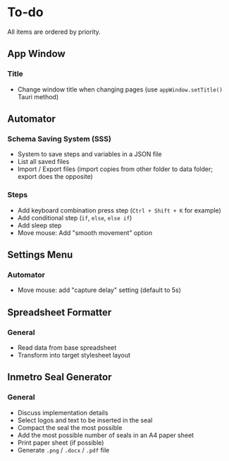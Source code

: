 # To-do

All items are ordered by priority.

## App Window

### Title

- Change window title when changing pages (use `appWindow.setTitle()` Tauri method)

## Automator

### Schema Saving System (SSS)

- System to save steps and variables in a JSON file
- List all saved files
- Import / Export files (import copies from other folder to data folder; export does the opposite)

### Steps

- Add keyboard combination press step (`Ctrl + Shift + K` for example)
- Add conditional step (`if`, `else`, `else if`)
- Add sleep step
- Move mouse: Add "smooth movement" option

## Settings Menu

### Automator

- Move mouse: add "capture delay" setting (default to 5s)

## Spreadsheet Formatter

### General

- Read data from base spreadsheet
- Transform into target stylesheet layout

## Inmetro Seal Generator

### General

- Discuss implementation details
- Select logos and text to be inserted in the seal
- Compact the seal the most possible
- Add the most possible number of seals in an A4 paper sheet
- Print paper sheet (if possible)
- Generate `.png` / `.docx` / `.pdf` file
